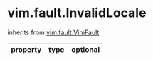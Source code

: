 vim.fault.InvalidLocale
=======================
inherits from [vim.fault.VimFault](docs/vim.fault.VimFault.md)

| property | type | optional |
|:---------|:-----|:---------|
